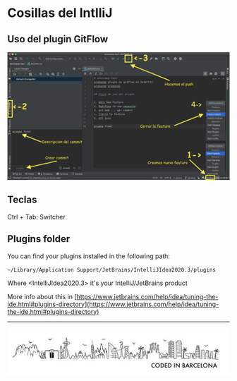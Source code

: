 # Cosillas del IntlliJ

## Uso del plugin GitFlow

<img src="img/PluginGitFlowIntelliJ.png">

## Teclas

Ctrl + Tab: Switcher

## Plugins folder

You can find your plugins installed in the following path:  

```code
~/Library/Application Support/JetBrains/IntelliJIdea2020.3/plugins
```

Where <IntelliJIdea2020.3> it's your IntelliJ/JetBrains product  

More info about this in [https://www.jetbrains.com/help/idea/tuning-the-ide.html#plugins-directory](https://www.jetbrains.com/help/idea/tuning-the-ide.html#plugins-directory)

---
<!-- Pit i Collons -->
![Coded In Barcelona](https://raw.githubusercontent.com/leguim-repo/leguim-repo/master/img/currentfooter.png)
<!-- 
⇧⌥
⇧⌘
↓
↑
-->  
